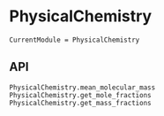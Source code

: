 # PhysicalChemistry

```@meta
CurrentModule = PhysicalChemistry
```

## API

```@docs
PhysicalChemistry.mean_molecular_mass
PhysicalChemistry.get_mole_fractions
PhysicalChemistry.get_mass_fractions
```